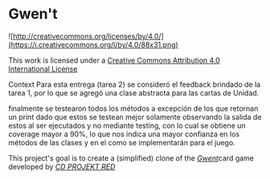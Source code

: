# Gwen't

![http://creativecommons.org/licenses/by/4.0/](https://i.creativecommons.org/l/by/4.0/88x31.png)

This work is licensed under a
[Creative Commons Attribution 4.0 International License](http://creativecommons.org/licenses/by/4.0/)

Context
Para esta entrega (tarea 2) se consideró el feedback brindado de la tarea 1, por lo que se agregó una clase 
abstracta para las cartas de Unidad.

finalmente se testearon todos los métodos a excepción de los que retornan un print dado que estos se testean mejor 
solamente observando la salida de estos al ser ejecutados y no mediante testing, con lo cual se obtiene un coverage 
mayor a 90%, lo que nos indica una mayor confianza en los métodos de las clases y en el como se implementarán para 
el juego.

This project's goal is to create a (simplified) clone of the
[_Gwent_](https://www.playgwent.com/en)card game developed by [_CD PROJEKT RED_](https://cdprojektred.com/en/)
